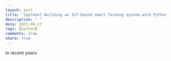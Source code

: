 ```yaml
---
layout: post
title: "[python] Building an IoT-based smart farming system with Python"
description: " "
date: 2023-09-27
tags: [python]
comments: true
share: true
---
```


In recent years